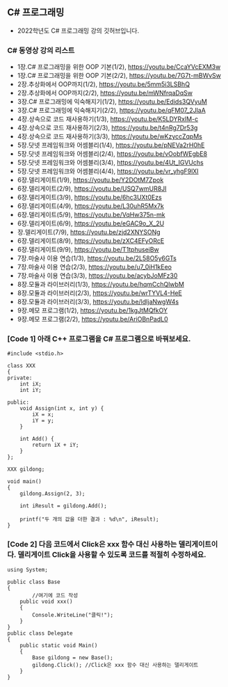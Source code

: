 ## C# 프로그래밍
* 2022학년도 C# 프로그래밍 강의 깃허브입니다.

### C# 동영상 강의 리스트
* 1장.C# 프로그래밍을 위한 OOP 기본(1/2), https://youtu.be/CcaYVcEXM3w
* 1장.C# 프로그래밍을 위한 OOP 기본(2/2), https://youtu.be/7G7t-mBWvSw
* 2장.추상화에서 OOP까지(1/2), https://youtu.be/5mm5i3LSBhQ
* 2장.추상화에서 OOP까지(2/2), https://youtu.be/mWNfrqaDqSw
* 3장.C# 프로그래밍에 익숙해지기(1/2), https://youtu.be/Edids3QVyuM
* 3장.C# 프로그래밍에 익숙해지기(2/2), https://youtu.be/qFM07_2JlaA
* 4장.상속으로 코드 재사용하기(1/3), https://youtu.be/K5LDYRxlM-c
* 4장.상속으로 코드 재사용하기(2/3), https://youtu.be/t4nRg7Dr53g
* 4장.상속으로 코드 재사용하기(3/3), https://youtu.be/wKzyccZqpMs
* 5장.닷넷 프레임워크와 어셈블리(1/4), https://youtu.be/pNEVa2rH0hE
* 5장.닷넷 프레임워크와 어셈블리(2/4), https://youtu.be/vOobfWEgbE8
* 5장.닷넷 프레임워크와 어셈블리(3/4), https://youtu.be/4Ut_IGVUchs
* 5장.닷넷 프레임워크와 어셈블리(4/4), https://youtu.be/vr_yhgF9lXI
* 6장.델리게이트(1/9), https://youtu.be/Y2DOtM7Zpok
* 6장.델리게이트(2/9), https://youtu.be/USQ7wmUR8JI
* 6장.델리게이트(3/9), https://youtu.be/6hc3UXt0Ezs
* 6장.델리게이트(4/9), https://youtu.be/L30uhR5Mx7k
* 6장.델리게이트(5/9), https://youtu.be/VqHw375n-mk
* 6장.델리게이트(6/9), https://youtu.be/eGAC9o_X_2U
* 장.델리게이트(7/9), https://youtu.be/zjd2XNYSONg
* 6장.델리게이트(8/9), https://youtu.be/zXC4EFyORcE
* 6장.델리게이트(9/9), https://youtu.be/T1tphuseiBw
* 7장.마술사 이용 연습(1/3), https://youtu.be/2L58O5y6GTs
* 7장.마술사 이용 연습(2/3), https://youtu.be/u7_0iH1kEeo
* 7장.마술사 이용 연습(3/3), https://youtu.be/acybJoMFz30
* 8장.모듈과 라이브러리(1/3), https://youtu.be/hqmCchQlwbM
* 8장.모듈과 라이브러리(2/3), https://youtu.be/wrTYVL4-HeE
* 8장.모듈과 라이브러리(3/3), https://youtu.be/ldIjaNwgW4s
* 9장.메모 프로그램(1/2), https://youtu.be/1kgJtMQfkOY
* 9장.메모 프로그램(2/2), https://youtu.be/AriOBnPadL0

### [Code 1] 아래 C++ 프로그램을 C# 프로그램으로 바꿔보세요.
```
#include <stdio.h>

class XXX 
{
private:
    int iX; 
    int iY; 

public:
    void Assign(int x, int y) {
        iX = x;
        iY = y;
    }

    int Add() {
        return iX + iY;
    }
};

XXX gildong;

void main() 
{
    gildong.Assign(2, 3);

    int iResult = gildong.Add();

    printf("두 개의 값을 더한 결과 : %d\n", iResult);
}
```

### [Code 2] 다음 코드에서 Click은 xxx 함수 대신 사용하는 델리게이트이다. 델리게이트 Click을 사용할 수 있도록 코드를 적절히 수정하세요. 
```
using System;

public class Base
{
        //여기에 코드 작성
	public void xxx()
	{
		Console.WriteLine("클릭!");
	}
}
public class Delegate
{
	public static void Main()
	{
		Base gildong = new Base();
		gildong.Click(); //Click은 xxx 함수 대신 사용하는 델리게이트
	}
}
```



